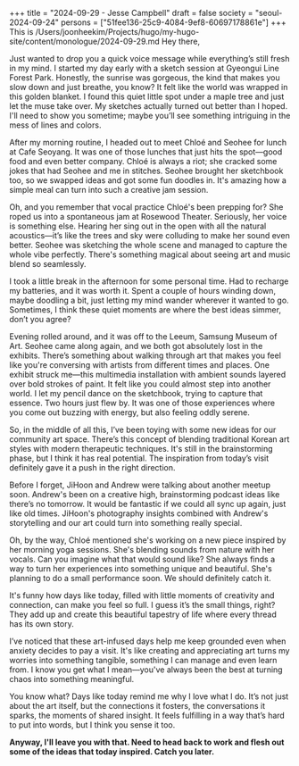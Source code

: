 +++
title = "2024-09-29 - Jesse Campbell"
draft = false
society = "seoul-2024-09-24"
persons = ["51fee136-25c9-4084-9ef8-60697178861e"]
+++
This is /Users/joonheekim/Projects/hugo/my-hugo-site/content/monologue/2024-09-29.md
Hey there,

Just wanted to drop you a quick voice message while everything’s still fresh in my mind. I started my day early with a sketch session at Gyeongui Line Forest Park. Honestly, the sunrise was gorgeous, the kind that makes you slow down and just breathe, you know? It felt like the world was wrapped in this golden blanket. I found this quiet little spot under a maple tree and just let the muse take over. My sketches actually turned out better than I hoped. I'll need to show you sometime; maybe you’ll see something intriguing in the mess of lines and colors.

After my morning routine, I headed out to meet Chloé and Seohee for lunch at Cafe Seoyang. It was one of those lunches that just hits the spot—good food and even better company. Chloé is always a riot; she cracked some jokes that had Seohee and me in stitches. Seohee brought her sketchbook too, so we swapped ideas and got some fun doodles in. It's amazing how a simple meal can turn into such a creative jam session.

Oh, and you remember that vocal practice Chloé's been prepping for? She roped us into a spontaneous jam at Rosewood Theater. Seriously, her voice is something else. Hearing her sing out in the open with all the natural acoustics—it’s like the trees and sky were colluding to make her sound even better. Seohee was sketching the whole scene and managed to capture the whole vibe perfectly. There's something magical about seeing art and music blend so seamlessly.

I took a little break in the afternoon for some personal time. Had to recharge my batteries, and it was worth it. Spent a couple of hours winding down, maybe doodling a bit, just letting my mind wander wherever it wanted to go. Sometimes, I think these quiet moments are where the best ideas simmer, don’t you agree?

Evening rolled around, and it was off to the Leeum, Samsung Museum of Art. Seohee came along again, and we both got absolutely lost in the exhibits. There’s something about walking through art that makes you feel like you're conversing with artists from different times and places. One exhibit struck me—this multimedia installation with ambient sounds layered over bold strokes of paint. It felt like you could almost step into another world. I let my pencil dance on the sketchbook, trying to capture that essence. Two hours just flew by. It was one of those experiences where you come out buzzing with energy, but also feeling oddly serene.

So, in the middle of all this, I’ve been toying with some new ideas for our community art space. There’s this concept of blending traditional Korean art styles with modern therapeutic techniques. It's still in the brainstorming phase, but I think it has real potential. The inspiration from today’s visit definitely gave it a push in the right direction.

Before I forget, JiHoon and Andrew were talking about another meetup soon. Andrew's been on a creative high, brainstorming podcast ideas like there’s no tomorrow. It would be fantastic if we could all sync up again, just like old times. JiHoon's photography insights combined with Andrew's storytelling and our art could turn into something really special.

Oh, by the way, Chloé mentioned she's working on a new piece inspired by her morning yoga sessions. She's blending sounds from nature with her vocals. Can you imagine what that would sound like? She always finds a way to turn her experiences into something unique and beautiful. She's planning to do a small performance soon. We should definitely catch it.

It's funny how days like today, filled with little moments of creativity and connection, can make you feel so full. I guess it’s the small things, right? They add up and create this beautiful tapestry of life where every thread has its own story.

I’ve noticed that these art-infused days help me keep grounded even when anxiety decides to pay a visit. It's like creating and appreciating art turns my worries into something tangible, something I can manage and even learn from. I know you get what I mean—you've always been the best at turning chaos into something meaningful.

You know what? Days like today remind me why I love what I do. It’s not just about the art itself, but the connections it fosters, the conversations it sparks, the moments of shared insight. It feels fulfilling in a way that’s hard to put into words, but I think you sense it too. 

**Anyway, I'll leave you with that. Need to head back to work and flesh out some of the ideas that today inspired. Catch you later.**
